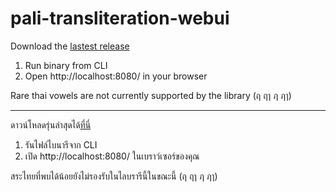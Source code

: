 # pali-transliteration-webui

Download the [lastest release](https://github.com/tassa-yoniso-manasi-karoto/pali-transliteration-webui/releases)

1. Run binary from CLI
2. Open http://localhost:8080/ in your browser

Rare thai vowels are not currently supported by the library (ฤ ฤๅ ฦ ฦๅ)

<hr>

ดาวน์โหลดรุ่นล่าสุดได้[ที่นี่](https://github.com/tassa-yoniso-manasi-karoto/pali-transliteration-webui/releases)

1. รันไฟล์ไบนารีจาก CLI
2. เปิด http://localhost:8080/ ในเบราว์เซอร์ของคุณ

สระไทยที่พบได้น้อยยังไม่รองรับในไลบรารีนี้ในขณะนี้ (ฤ ฤๅ ฦ ฦๅ)